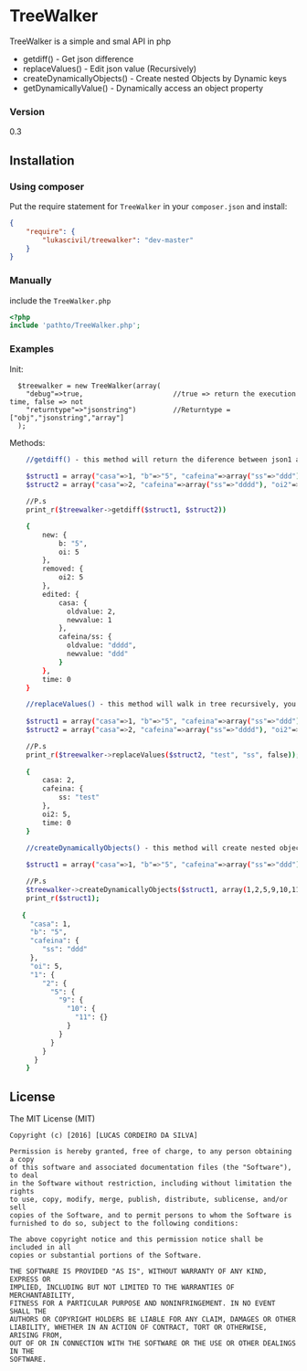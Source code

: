 # TreeWalker

TreeWalker is a simple and smal API in php

  - getdiff() - Get json difference
  - replaceValues() - Edit json value (Recursively)
  - createDynamicallyObjects() - Create nested Objects by Dynamic keys
  - getDynamicallyValue() - Dynamically access an object property

### Version
0.3

## Installation

### Using composer

Put the require statement for `TreeWalker` in your `composer.json` and install:

```json
{
    "require": {
        "lukascivil/treewalker": "dev-master"
    }
}
```

### Manually

include the `TreeWalker.php`

```php
<?php
include 'pathto/TreeWalker.php';
```

### Examples

Init:

      $treewalker = new TreeWalker(array(
        "debug"=>true,                      //true => return the execution time, false => not
        "returntype"=>"jsonstring")         //Returntype = ["obj","jsonstring","array"]
      );

Methods:
```sh
    //getdiff() - this method will return the diference between json1 and json2
    
    $struct1 = array("casa"=>1, "b"=>"5", "cafeina"=>array("ss"=>"ddd"), "oi"=>5);
    $struct2 = array("casa"=>2, "cafeina"=>array("ss"=>"dddd"), "oi2"=>5);

    //P.s
    print_r($treewalker->getdiff($struct1, $struct2))

    {
        new: {
            b: "5",
            oi: 5
        },
        removed: {
            oi2: 5
        },
        edited: {
            casa: {
              oldvalue: 2,
              newvalue: 1
            },
            cafeina/ss: {
              oldvalue: "dddd",
              newvalue: "ddd"
            }
        },
        time: 0
    }

```

```sh
    //replaceValues() - this method will walk in tree recursively, you can change the values passing the field name
    
    $struct1 = array("casa"=>1, "b"=>"5", "cafeina"=>array("ss"=>"ddd"), "oi"=>5);
    $struct2 = array("casa"=>2, "cafeina"=>array("ss"=>"dddd"), "oi2"=>5);

    //P.s
    print_r($treewalker->replaceValues($struct2, "test", "ss", false));
    
    {
        casa: 2,
        cafeina: {
            ss: "test"
        },
        oi2: 5,
        time: 0
    }
```

```sh
    //createDynamicallyObjects() - this method will create nested objects with with dynamic keys
    
    $struct1 = array("casa"=>1, "b"=>"5", "cafeina"=>array("ss"=>"ddd"), "oi"=>5, "1" => "255");

    //P.s
    $treewalker->createDynamicallyObjects($struct1, array(1,2,5,9,10,11));
    print_r($struct1);
    
   {
     "casa": 1,
     "b": "5",
     "cafeina": {
        "ss": "ddd"
     },
     "oi": 5,
     "1": {
        "2": {
          "5": {
            "9": {
              "10": {
                "11": {}
              }
            }
          }
        }
      }
    }
```

License
----
The MIT License (MIT)

    Copyright (c) [2016] [LUCAS CORDEIRO DA SILVA]

    Permission is hereby granted, free of charge, to any person obtaining a copy
    of this software and associated documentation files (the "Software"), to deal
    in the Software without restriction, including without limitation the rights
    to use, copy, modify, merge, publish, distribute, sublicense, and/or sell
    copies of the Software, and to permit persons to whom the Software is
    furnished to do so, subject to the following conditions:

    The above copyright notice and this permission notice shall be included in all
    copies or substantial portions of the Software.

    THE SOFTWARE IS PROVIDED "AS IS", WITHOUT WARRANTY OF ANY KIND, EXPRESS OR
    IMPLIED, INCLUDING BUT NOT LIMITED TO THE WARRANTIES OF MERCHANTABILITY,
    FITNESS FOR A PARTICULAR PURPOSE AND NONINFRINGEMENT. IN NO EVENT SHALL THE
    AUTHORS OR COPYRIGHT HOLDERS BE LIABLE FOR ANY CLAIM, DAMAGES OR OTHER
    LIABILITY, WHETHER IN AN ACTION OF CONTRACT, TORT OR OTHERWISE, ARISING FROM,
    OUT OF OR IN CONNECTION WITH THE SOFTWARE OR THE USE OR OTHER DEALINGS IN THE
    SOFTWARE.
